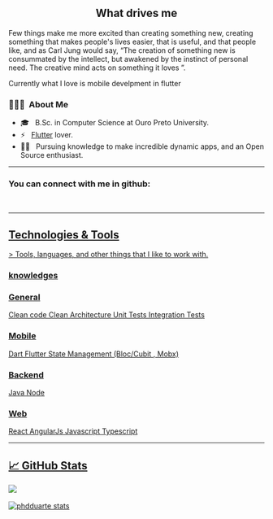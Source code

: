 <h2 align="center"> What drives me </h2>

Few things make me more excited than creating something new, creating something that makes people's lives easier, that is useful, and that people like, and as Carl Jung would say, “The creation of something new is consummated by the intellect, but awakened by the instinct of personal need. The creative mind acts on something it loves ”. 

Currently what I love is mobile develpment in flutter
</h4>

<h3> 👨🏻‍💻 &nbsp;About Me </h3>

- 🎓 &nbsp; B.Sc. in Computer Science at Ouro Preto University.
- ⚡ &nbsp; <a href="https://flutter.dev/">Flutter</a> lover.
- 👨‍🏫 &nbsp; Pursuing knowledge to make incredible dynamic apps, and an Open Source enthusiast.

---------------------------------------------------------------------------------------------------------------------------------------------------------------------------------

### You can connect with me in github: <a href="https://www.linkedin.com/in/luiz-walber/">

<br>

---------------------------------------------------------------------------------------------------------------------------------------------------------------------------------

<h2 align="left">Technologies & Tools</h2>
> Tools, languages, and other things that I like to work with.

### knowledges

### General
  Clean code
  Clean Architecture
  Unit Tests
  Integration Tests
  
### Mobile
  Dart
  Flutter
  State Management (Bloc/Cubit , Mobx)
  

### Backend
  Java 
  Node
  
### Web
  React
  AngularJs
  Javascript
  Typescript

---------------------------------------------------------------------------------------------------------------------------------------------------------------------------------


## &#x1f4c8; GitHub Stats
<p>
  <a href="https://github.com/luizwalber">
    <img align="center" src="https://github-readme-stats.vercel.app/api/top-langs/?username=luizwalber&hide=html&layout=compact&langs_count=10" /> 
  </a>
  <br> <br>
  <a href="https://github.com/phdduarte">
    <img align="center" src="https://github-readme-stats.vercel.app/api?username=luizwalber&show_icons=true&line_height=27&count_private=true&&theme=vision-friendly-dark" alt="phdduarte stats" />
  </a>
</p>
